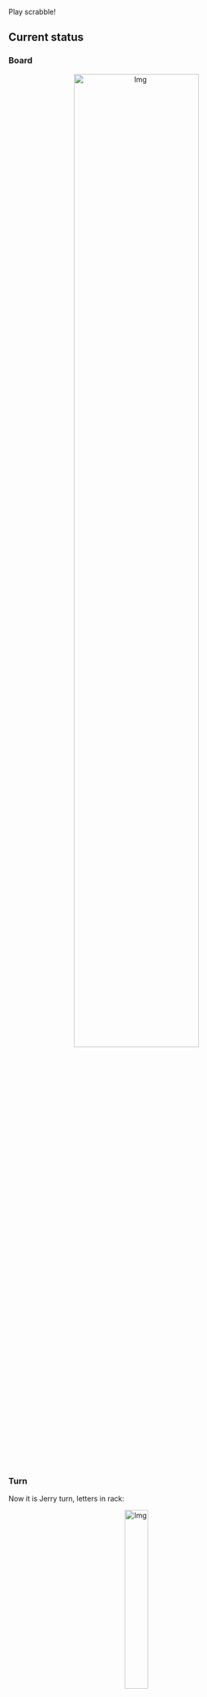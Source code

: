 
Play scrabble!
## Current status
### Board
<p align="center">
<img src="https://raw.githubusercontent.com/radosz99/radosz99/main/board.png" width=70% alt="Img"/>
    </p>
    
### Turn
Now it is Jerry turn, letters in rack:
<p align="center">
<img src="https://raw.githubusercontent.com/radosz99/radosz99/main/rack.png" width=30% alt="Img"/>
</p>

### Game score
| Id | Player name | Points |
  | - | - | - |  
|0 | Tom | 245
|1 | Jerry | 204
## Make the move
Make the move and insert the letters by creating an [issue](https://github.com/radosz99/radosz99/issues/new?title=scrabble%7Cmove%7C7%3AA%3ARIDE&body=Just+push+%27Submit+new+issue%27+or+update+with+your+move.) according to the rules or...

## Possibly best moves  
Are you sure? :smiling_imp: :smiling_imp: :smiling_imp:
<details>
  <summary>Spoiler warning!</summary>
  
  | Id | Move | Issue link | Points |
  | - | - | - | - |  
|1| H:0:pugh | [scrabble&#124;move&#124;H:0:pugh](https://github.com/radosz99/radosz99/issues/new?title=scrabble%7Cmove%7CH%3A0%3Apugh&body=Just+push+%27Submit+new+issue%27+or+update+with+your+move.) | 30 
|2| H:0:augh | [scrabble&#124;move&#124;H:0:augh](https://github.com/radosz99/radosz99/issues/new?title=scrabble%7Cmove%7CH%3A0%3Aaugh&body=Just+push+%27Submit+new+issue%27+or+update+with+your+move.) | 24 
|3| M:0:updrag | [scrabble&#124;move&#124;M:0:updrag](https://github.com/radosz99/radosz99/issues/new?title=scrabble%7Cmove%7CM%3A0%3Aupdrag&body=Just+push+%27Submit+new+issue%27+or+update+with+your+move.) | 20 
|4| E:0:agapai | [scrabble&#124;move&#124;E:0:agapai](https://github.com/radosz99/radosz99/issues/new?title=scrabble%7Cmove%7CE%3A0%3Aagapai&body=Just+push+%27Submit+new+issue%27+or+update+with+your+move.) | 18 
|5| M:1:purda | [scrabble&#124;move&#124;M:1:purda](https://github.com/radosz99/radosz99/issues/new?title=scrabble%7Cmove%7CM%3A1%3Apurda&body=Just+push+%27Submit+new+issue%27+or+update+with+your+move.) | 16 
|6| O:7:zupa | [scrabble&#124;move&#124;O:7:zupa](https://github.com/radosz99/radosz99/issues/new?title=scrabble%7Cmove%7CO%3A7%3Azupa&body=Just+push+%27Submit+new+issue%27+or+update+with+your+move.) | 15 
|7| O:7:zap | [scrabble&#124;move&#124;O:7:zap](https://github.com/radosz99/radosz99/issues/new?title=scrabble%7Cmove%7CO%3A7%3Azap&body=Just+push+%27Submit+new+issue%27+or+update+with+your+move.) | 14 
|8| M:1:darga | [scrabble&#124;move&#124;M:1:darga](https://github.com/radosz99/radosz99/issues/new?title=scrabble%7Cmove%7CM%3A1%3Adarga&body=Just+push+%27Submit+new+issue%27+or+update+with+your+move.) | 14 
|9| M:1:garda | [scrabble&#124;move&#124;M:1:garda](https://github.com/radosz99/radosz99/issues/new?title=scrabble%7Cmove%7CM%3A1%3Agarda&body=Just+push+%27Submit+new+issue%27+or+update+with+your+move.) | 14 
|10| M:2:drap | [scrabble&#124;move&#124;M:2:drap](https://github.com/radosz99/radosz99/issues/new?title=scrabble%7Cmove%7CM%3A2%3Adrap&body=Just+push+%27Submit+new+issue%27+or+update+with+your+move.) | 14 
</details>
    
## Latest moves

| Id | Type | Move / Letters to replace | Created words / New letters | Date | Points | Player | Who |
| - | - | - | - | - | - | - | - |
|12| INSERT | 3:H:horror | ['HORROR'] | 11/28/2022, 01:30:00 | 26 | Tom | [radosz99](github.com/radosz99) |
|11| INSERT | J:1:verra | ['VERRA'] | 11/28/2022, 01:29:22 | 16 | Jerry | [radosz99](github.com/radosz99) |
|10| INSERT | 7:L:futz | ['FUTZ'] | 11/28/2022, 01:28:21 | 48 | Tom | [radosz99](github.com/radosz99) |
|9| INSERT | L:7:foyle | ['FOYLE'] | 11/28/2022, 01:27:41 | 30 | Jerry | [radosz99](github.com/radosz99) |
|8| INSERT | 5:D:lifeboat | ['LIFEBOAT'] | 11/28/2022, 01:25:25 | 65 | Tom | [radosz99](github.com/radosz99) |
|7| INSERT | 13:G:cinqs | ['CINQS'] | 11/28/2022, 01:20:53 | 36 | Jerry | [radosz99](github.com/radosz99) |
|6| INSERT | 10:H:twirly | ['TWIRLY'] | 11/28/2022, 01:10:36 | 24 | Tom | [radosz99](github.com/radosz99) |
|5| INSERT | H:7:septaria | ['SEPTARIA'] | 11/28/2022, 01:08:56 | 83 | Jerry | [radosz99](github.com/radosz99) |
|4| INSERT | A:7:mining | ['MINING'] | 11/28/2022, 01:07:13 | 30 | Tom | [radosz99](github.com/radosz99) |
|3| INSERT | F:5:fogie | ['FOGIE'] | 11/28/2022, 01:06:26 | 19 | Jerry | [radosz99](github.com/radosz99) |
|2| INSERT | 10:A:ixtle | ['IXTLE'] | 11/28/2022, 01:05:30 | 24 | Tom | [radosz99](github.com/radosz99) |
|1| INSERT | D:7:heiled | ['HEILED'] | 11/28/2022, 01:02:30 | 20 | Jerry | [radosz99](github.com/radosz99) |
|0| INSERT | 7:D:hugest | ['HUGEST'] | 11/28/2022, 00:55:28 | 28 | Tom | [radosz99](github.com/radosz99) |